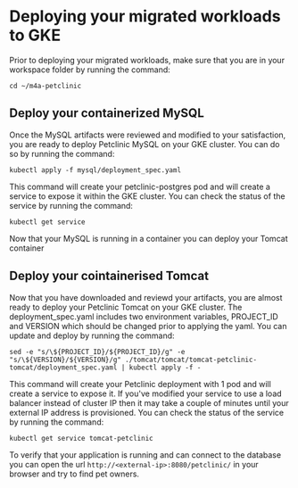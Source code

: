 # Deploying your migrated workloads to GKE
Prior to deploying your migrated workloads, make sure that you are in your workspace folder by running the command:
```
cd ~/m4a-petclinic
```

## Deploy your containerized MySQL
Once the MySQL artifacts were reviewed and modified to your satisfaction, you are ready to deploy Petclinic MySQL on your GKE cluster. You can do so by running the command:
```
kubectl apply -f mysql/deployment_spec.yaml
```
This command will create your petclinic-postgres pod and will create a service to expose it within the GKE cluster. You can check the status of the service by running the command:
```
kubectl get service
```

Now that your MySQL is running in a container you can deploy your Tomcat container

## Deploy your cointainerised Tomcat
Now that you have downloaded and reviewd your artifacts, you are almost ready to deploy your Petclinic Tomcat on your GKE cluster. The deployment_spec.yaml includes two environment variables, PROJECT_ID and VERSION which should be changed prior to applying the yaml. You can update and deploy by running the command:
```
sed -e "s/\${PROJECT_ID}/${PROJECT_ID}/g" -e "s/\${VERSION}/${VERSION}/g" ./tomcat/tomcat/tomcat-petclinic-tomcat/deployment_spec.yaml | kubectl apply -f -
```
This command will create your Petclinic deployment with 1 pod and will create a service to expose it. If you've modified your service to use a load balancer instead of cluster IP then it may take a couple of minutes until your external IP address is provisioned. You can check the status of the service by running the command:
```
kubectl get service tomcat-petclinic
```
To verify that your application is running and can connect to the database you can open the url `http://<external-ip>:8080/petclinic/` in your browser and try to find pet owners.
